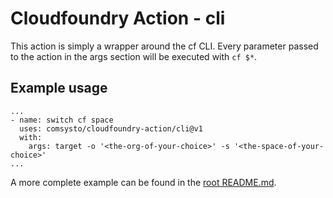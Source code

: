 # Cloudfoundry Action - cli


This action is simply a wrapper around the cf CLI. Every parameter passed to the action in the args section will be executed with `cf $*`.

## Example usage
```
...
- name: switch cf space
  uses: comsysto/cloudfoundry-action/cli@v1
  with:
    args: target -o '<the-org-of-your-choice>' -s '<the-space-of-your-choice>'
...
```

A more complete example can be found in the [root README.md](../README.md).
